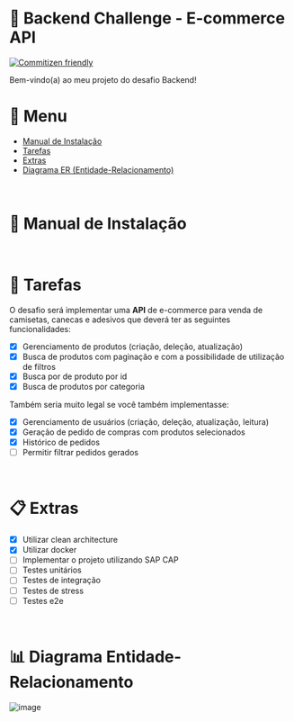 # 🚀 Backend Challenge - E-commerce API

[![Commitizen friendly](https://img.shields.io/badge/commitizen-friendly-brightgreen.svg)](http://commitizen.github.io/cz-cli/)

Bem-vindo(a) ao meu projeto do desafio Backend!

# 📖 Menu

- [Manual de Instalação](#manual)
- [Tarefas](#tasks)
- [Extras](#extras)
- [Diagrama ER (Entidade-Relacionamento)](#diagram)

<br />

<a id="manual"></a>

# 📔 Manual de Instalação

<br />

<a id="tasks"></a>

# 📝 Tarefas

O desafio será implementar uma **API** de e-commerce para venda de camisetas, canecas e adesivos que deverá ter as seguintes funcionalidades:

- [x] Gerenciamento de produtos (criação, deleção, atualização)
- [x] Busca de produtos com paginação e com a possibilidade de utilização de filtros
- [x] Busca por de produto por id
- [x] Busca de produtos por categoria

Também seria muito legal se você também implementasse:

- [x] Gerenciamento de usuários (criação, deleção, atualização, leitura)
- [x] Geração de pedido de compras com produtos selecionados
- [x] Histórico de pedidos
- [ ] Permitir filtrar pedidos gerados

<br />

<a id="extras"></a>

# 📋 Extras

- [x] Utilizar clean architecture
- [x] Utilizar docker
- [ ] Implementar o projeto utilizando SAP CAP
- [ ] Testes unitários
- [ ] Testes de integração
- [ ] Testes de stress
- [ ] Testes e2e

<br />

<a id="diagram"></a>

# 📊 Diagrama Entidade-Relacionamento

![image](https://user-images.githubusercontent.com/59940855/185507718-ed8e5bbc-49da-43ec-af9c-e4e7c94d5510.png)
